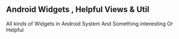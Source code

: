 ## Android Widgets , Helpful Views & Util
All kinds of Widgets in Android System And Something interesting Or Helpful
### 
